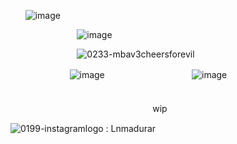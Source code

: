 ‎ ‎ ‎ ‎‎ ‎ ‎  ![image](https://github.com/user-attachments/assets/952a15c5-0bc3-44ca-8797-aab2b75c7998)



‎ ‎ ‎ ‎‎ ‎ ‎  ‎ ‎ ‎ ‎‎ ‎ ‎  ‎ ‎ ‎ ‎‎ ‎ ‎  ‎ ‎ ‎ ‎‎ ‎ ‎  ‎ ‎‎‎ ‎‎ ![image](https://github.com/user-attachments/assets/aae5702b-e475-4ea2-81be-092491e530e6)

‎ ‎ ‎ ‎‎ ‎ ‎  ‎ ‎ ‎ ‎‎ ‎ ‎  ‎ ‎ ‎ ‎‎ ‎ ‎  ‎ ‎ ‎ ‎‎ ‎ ‎  ‎ ‎ ‎ ‎![0233-mbav3cheersforevil](https://github.com/user-attachments/assets/2b4f04b4-b1de-416e-a05c-a273aca4df9b)

‎ ‎ ‎ ‎‎ ‎ ‎  ‎ ‎ ‎ ‎‎ ‎ ‎  ‎ ‎ ‎ ‎‎ ‎ ‎  ‎ ‎ ‎ ‎‎ ‎ ‎ ![image](https://github.com/user-attachments/assets/7768053d-00a5-4cc0-8fcf-98d9bfcbdf07)
‎ ‎ ‎ ‎‎ ‎ ‎  ㅤㅤㅤㅤㅤ‎ ‎ ‎‎
‎ ‎ ‎ ‎‎ ‎ ‎ ‎  ‎ ‎ ![image](https://github.com/user-attachments/assets/307e173b-91b1-4859-ad3e-fcff3e9fe206)
ㅤㅤㅤㅤㅤㅤㅤㅤㅤㅤㅤㅤㅤ

‎ ‎ ‎ ‎‎ ‎ ‎  ㅤㅤㅤㅤㅤ‎ ‎ ‎ ‎ ‎ ‎‎ ‎ ‎  ㅤㅤㅤㅤㅤ‎ ‎ ‎ ‎ ‎ ‎‎ ‎‎ ‎ ‎  ‎ ‎ wip






![0199-instagramlogo](https://github.com/user-attachments/assets/da0abae4-abc5-4ce3-9075-6a9f6cd0f6db) : Lnmadurar


